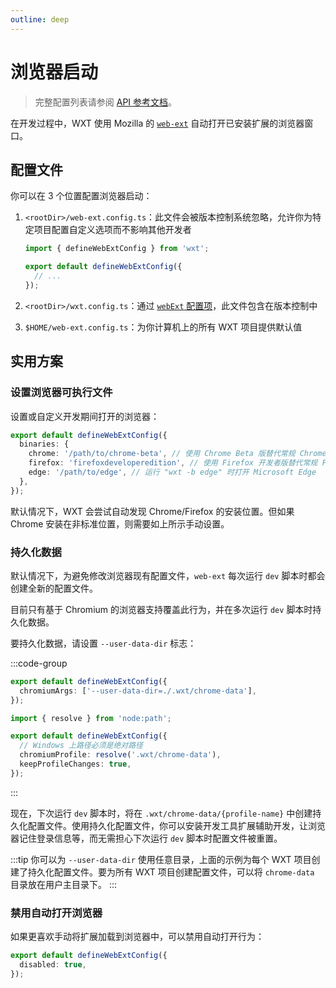```yaml
---
outline: deep
---
```


# 浏览器启动

> 完整配置列表请参阅 [API 参考文档](/api/reference/wxt/interfaces/WebExtConfig)。

在开发过程中，WXT 使用 Mozilla 的 [`web-ext`](https://www.npmjs.com/package/web-ext) 自动打开已安装扩展的浏览器窗口。

## 配置文件

你可以在 3 个位置配置浏览器启动：

1. `<rootDir>/web-ext.config.ts`：此文件会被版本控制系统忽略，允许你为特定项目配置自定义选项而不影响其他开发者

   ```ts [web-ext.config.ts]
   import { defineWebExtConfig } from 'wxt';

   export default defineWebExtConfig({
     // ...
   });
   ```

2. `<rootDir>/wxt.config.ts`：通过 [`webExt` 配置项](/api/reference/wxt/interfaces/InlineConfig#webext)，此文件包含在版本控制中
3. `$HOME/web-ext.config.ts`：为你计算机上的所有 WXT 项目提供默认值

## 实用方案

### 设置浏览器可执行文件

设置或自定义开发期间打开的浏览器：

```ts [web-ext.config.ts]
export default defineWebExtConfig({
  binaries: {
    chrome: '/path/to/chrome-beta', // 使用 Chrome Beta 版替代常规 Chrome
    firefox: 'firefoxdeveloperedition', // 使用 Firefox 开发者版替代常规 Firefox
    edge: '/path/to/edge', // 运行 "wxt -b edge" 时打开 Microsoft Edge
  },
});
```

默认情况下，WXT 会尝试自动发现 Chrome/Firefox 的安装位置。但如果 Chrome 安装在非标准位置，则需要如上所示手动设置。

### 持久化数据

默认情况下，为避免修改浏览器现有配置文件，`web-ext` 每次运行 `dev` 脚本时都会创建全新的配置文件。

目前只有基于 Chromium 的浏览器支持覆盖此行为，并在多次运行 `dev` 脚本时持久化数据。

要持久化数据，请设置 `--user-data-dir` 标志：

:::code-group

```ts [Mac/Linux]
export default defineWebExtConfig({
  chromiumArgs: ['--user-data-dir=./.wxt/chrome-data'],
});
```

```ts [Windows]
import { resolve } from 'node:path';

export default defineWebExtConfig({
  // Windows 上路径必须是绝对路径
  chromiumProfile: resolve('.wxt/chrome-data'),
  keepProfileChanges: true,
});
```

:::

现在，下次运行 `dev` 脚本时，将在 `.wxt/chrome-data/{profile-name}` 中创建持久化配置文件。使用持久化配置文件，你可以安装开发工具扩展辅助开发，让浏览器记住登录信息等，而无需担心下次运行 `dev` 脚本时配置文件被重置。

:::tip
你可以为 `--user-data-dir` 使用任意目录，上面的示例为每个 WXT 项目创建了持久化配置文件。要为所有 WXT 项目创建配置文件，可以将 `chrome-data` 目录放在用户主目录下。
:::

### 禁用自动打开浏览器

如果更喜欢手动将扩展加载到浏览器中，可以禁用自动打开行为：

```ts [web-ext.config.ts]
export default defineWebExtConfig({
  disabled: true,
});
```
